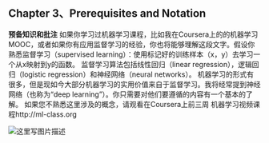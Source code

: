 ## Chapter 3、Prerequisites and Notation

**预备知识和批注**
​	如果你学习过机器学习课程，比如我在Coursera上的的机器学习MOOC，或者如果你有应用监督学习的经验，你也将能够理解这段文字。
​	假设你熟悉监督学习（supervised learning）：使用标记好的训练样本（x，y）去学习一个从x映射到y的函数。 监督学习算法包括线性回归（linear regression），逻辑回归（logistic regression）和神经网络（neural networks）。 机器学习的形式有很多，但是现如今大部分机器学习的实用价值来自于监督学习。
​	我将经常提到神经网络（也称为“deep learning”）。你只需要对他们要遵循的内容有一个基本的了解。
​	如果您不熟悉这里涉及的概念，请观看在Coursera上前三周 机器学习视频课程http://ml-class.org

![这里写图片描述](http://oow6unnib.bkt.clouddn.com/myl-c3-0.jpg)
